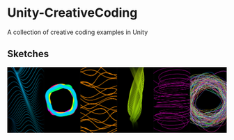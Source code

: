 # Unity-CreativeCoding
 A collection of creative coding examples in Unity

## Sketches

![Screenshot](sketches.png)